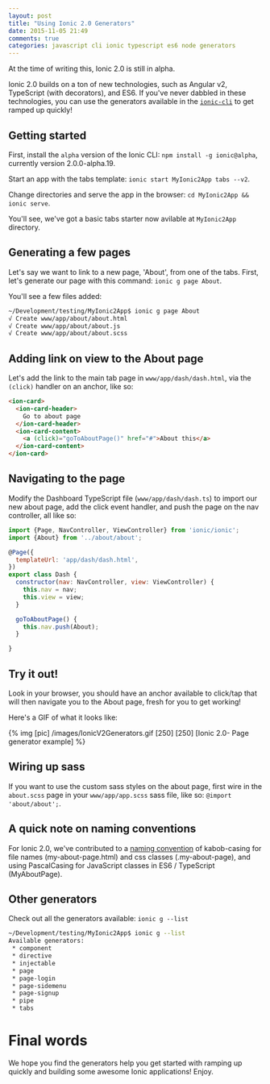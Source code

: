 ```yaml
---
layout: post
title: "Using Ionic 2.0 Generators"
date: 2015-11-05 21:49
comments: true
categories: javascript cli ionic typescript es6 node generators
---
```


At the time of writing this, Ionic 2.0 is still in alpha. 

Ionic 2.0 builds on a ton of new technologies, such as Angular v2, TypeScript (with decorators), and ES6. If you've never dabbled in these technologies, you can use the generators available in the [`ionic-cli`](http://npmjs.org/package/ionic) to get ramped up quickly!

## Getting started

First, install the `alpha` version of the Ionic CLI: `npm install -g ionic@alpha`, currently version 2.0.0-alpha.19.

Start an app with the tabs template: `ionic start MyIonic2App tabs --v2`.

Change directories and serve the app in the browser: `cd MyIonic2App && ionic serve`.

You'll see, we've got a basic tabs starter now avilable at `MyIonic2App` directory.

## Generating a few pages

Let's say we want to link to a new page, 'About', from one of the tabs. First, let's generate our page with this command: `ionic g page About`.

You'll see a few files added:

```bash
~/Development/testing/MyIonic2App$ ionic g page About
√ Create www/app/about/about.html
√ Create www/app/about/about.js
√ Create www/app/about/about.scss
```

## Adding link on view to the About page

Let's add the link to the main tab page in `www/app/dash/dash.html`, via the `(click)` handler on an anchor, like so:

```html
<ion-card>
  <ion-card-header>
    Go to about page
  </ion-card-header>
  <ion-card-content>
    <a (click)="goToAboutPage()" href="#">About this</a>
  </ion-card-content>
</ion-card>
```

## Navigating to the page

Modify the Dashboard TypeScript file (`www/app/dash/dash.ts`) to import our new about page, add the click event handler, and push the page on the nav controller, all like so:

```js
import {Page, NavController, ViewController} from 'ionic/ionic';
import {About} from '../about/about';

@Page({
  templateUrl: 'app/dash/dash.html',
})
export class Dash {
  constructor(nav: NavController, view: ViewController) {
    this.nav = nav;
    this.view = view;
  }

  goToAboutPage() {
    this.nav.push(About);
  }

}
```

## Try it out!

Look in your browser, you should have an anchor available to click/tap that will then navigate you to the About page, fresh for you to get working!

Here's a GIF of what it looks like: 

{% img [pic] /images/IonicV2Generators.gif [250] [250] [Ionic 2.0- Page generator example] %}

## Wiring up sass

If you want to use the custom sass styles on the about page, first wire in the `about.scss` page in your `www/app/app.scss` sass file, like so: `@import 'about/about';`.

## A quick note on naming conventions

For Ionic 2.0, we've contributed to a [naming convention](https://en.wikipedia.org/wiki/Naming_convention_%28programming%29#Multiple-word_identifiers) of kabob-casing for file names (my-about-page.html) and css classes (.my-about-page), and using PascalCasing for JavaScript classes in ES6 / TypeScript (MyAboutPage).


## Other generators

Check out all the generators available: `ionic g --list`

```bash
~/Development/testing/MyIonic2App$ ionic g --list
Available generators:
 * component
 * directive
 * injectable
 * page
 * page-login
 * page-sidemenu
 * page-signup
 * pipe
 * tabs
```

# Final words

We hope you find the generators help you get started with ramping up quickly and building some awesome Ionic applications! Enjoy.
